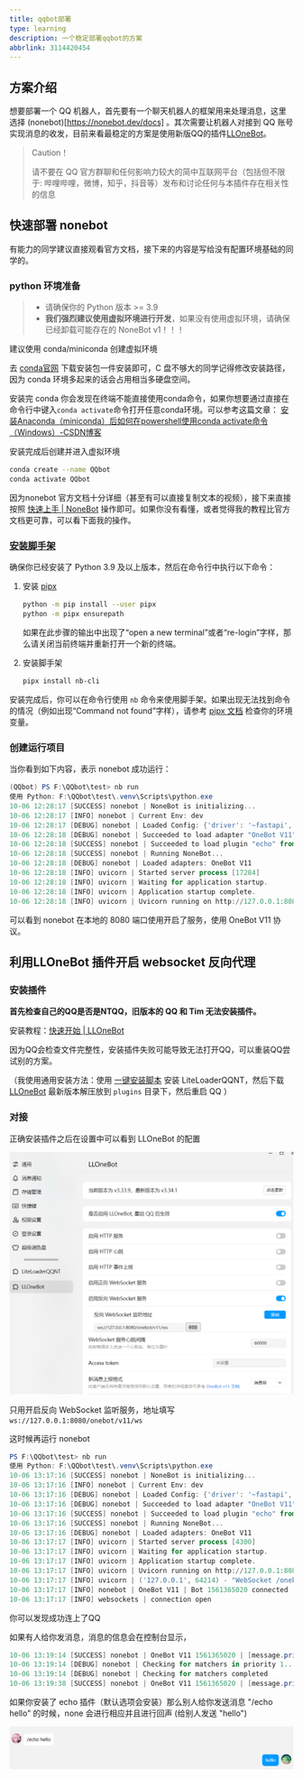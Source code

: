 ```yaml
---
title: qqbot部署
type: learning
description: 一个稳定部署qqbot的方案
abbrlink: 3114420454
---
```


## 方案介绍

想要部署一个 QQ 机器人，首先要有一个聊天机器人的框架用来处理消息，这里选择  (nonebot)[https://nonebot.dev/docs]  。其次需要让机器人对接到 QQ 账号实现消息的收发，目前来看最稳定的方案是使用新版QQ的插件[LLOneBot](https://llonebot.github.io/zh-CN/)。 

> Caution！
>
> 请不要在 QQ 官方群聊和任何影响力较大的简中互联网平台（包括但不限于: 哔哩哔哩，微博，知乎，抖音等）发布和讨论任何与本插件存在相关性的信息

## 快速部署 nonebot

有能力的同学建议直接观看官方文档，接下来的内容是写给没有配置环境基础的同学的。

### python 环境准备

> - 请确保你的 Python 版本 >= 3.9
> - **我们强烈建议使用虚拟环境进行开发**，如果没有使用虚拟环境，请确保已经卸载可能存在的 NoneBot v1！！！

建议使用 conda/miniconda 创建虚拟环境

去 [conda官网](https://docs.conda.io/projects/conda/en/stable/) 下载安装包一件安装即可，C 盘不够大的同学记得修改安装路径，因为 conda 环境多起来的话会占用相当多硬盘空间。 

安装完 conda 你会发现在终端不能直接使用conda命令，如果你想要通过直接在命令行中键入`conda activate`命令打开任意conda环境。可以参考这篇文章： [安装Anaconda（miniconda）后如何在powershell使用conda activate命令（Windows）-CSDN博客](https://blog.csdn.net/m0_57170739/article/details/134833229) 

安装完成后创建并进入虚拟环境

```bash
conda create --name QQbot
conda activate QQbot
```

因为nonebot 官方文档十分详细（甚至有可以直接复制文本的视频），接下来直接按照 [快速上手 | NoneBot](https://nonebot.dev/docs/quick-start) 操作即可。如果你没有看懂，或者觉得我的教程比官方文档更可靠，可以看下面我的操作。

###  [安装脚手架](https://nonebot.dev/docs/quick-start#安装脚手架)   

确保你已经安装了 Python 3.9 及以上版本，然后在命令行中执行以下命令：

1. 安装 [pipx](https://pypa.github.io/pipx/)

   ```bash
   python -m pip install --user pipx
   python -m pipx ensurepath
   ```

   

   如果在此步骤的输出中出现了“open a new terminal”或者“re-login”字样，那么请关闭当前终端并重新打开一个新的终端。

2. 安装脚手架

   ```bash
   pipx install nb-cli
   ```

安装完成后，你可以在命令行使用 `nb` 命令来使用脚手架。如果出现无法找到命令的情况（例如出现“Command not found”字样），请参考 [pipx 文档](https://pypa.github.io/pipx/) 检查你的环境变量。

### 创建运行项目



当你看到如下内容，表示 nonebot 成功运行：

```powershell
(QQbot) PS F:\QQbot\test> nb run
使用 Python: F:\QQbot\test\.venv\Scripts\python.exe
10-06 12:28:17 [SUCCESS] nonebot | NoneBot is initializing...
10-06 12:28:17 [INFO] nonebot | Current Env: dev
10-06 12:28:17 [DEBUG] nonebot | Loaded Config: {'driver': '~fastapi', 'host': IPv4Address('127.0.0.1'), 'port': 8080, 'log_level': 'DEBUG', 'api_timeout': 30.0, 'superusers': set(), 'nickname': set(), 'command_start': {'/'}, 'command_sep': {'.'}, 'session_expire_timeout': datetime.timedelta(seconds=120), 'environment': 'dev'}
10-06 12:28:18 [DEBUG] nonebot | Succeeded to load adapter "OneBot V11"
10-06 12:28:18 [SUCCESS] nonebot | Succeeded to load plugin "echo" from "nonebot.plugins.echo"
10-06 12:28:18 [SUCCESS] nonebot | Running NoneBot...
10-06 12:28:18 [DEBUG] nonebot | Loaded adapters: OneBot V11
10-06 12:28:18 [INFO] uvicorn | Started server process [17284]
10-06 12:28:18 [INFO] uvicorn | Waiting for application startup.
10-06 12:28:18 [INFO] uvicorn | Application startup complete.
10-06 12:28:18 [INFO] uvicorn | Uvicorn running on http://127.0.0.1:8080 (Press CTRL+C to quit)
```

可以看到 nonebot 在本地的 8080 端口使用开启了服务，使用 OneBot V11 协议。

## 利用LLOneBot 插件开启 websocket 反向代理

### 安装插件

**首先检查自己的QQ是否是NTQQ，旧版本的 QQ 和 Tim 无法安装插件。**  

安装教程：[快速开始 | LLOneBot](https://llonebot.github.io/zh-CN/guide/getting-started)  

因为QQ会检查文件完整性，安装插件失败可能导致无法打开QQ，可以重装QQ尝试别的方案。

（我使用通用安装方法：使用 [一键安装脚本](https://github.com/Mzdyl/LiteLoaderQQNT_Install/releases) 安装 LiteLoaderQQNT，然后下载 [LLOneBot](https://github.com/LLOneBot/LLOneBot/releases) 最新版本解压放到 `plugins` 目录下，然后重启 QQ ）

### 对接

正确安装插件之后在设置中可以看到 LLOneBot 的配置

![](./llonebot.png)

只用开启反向 WebSocket 监听服务，地址填写 `ws://127.0.0.1:8080/onebot/v11/ws ` 

这时候再运行 nonebot 

```powershell
PS F:\QQbot\test> nb run
使用 Python: F:\QQbot\test\.venv\Scripts\python.exe
10-06 13:17:16 [SUCCESS] nonebot | NoneBot is initializing...
10-06 13:17:16 [INFO] nonebot | Current Env: dev
10-06 13:17:16 [DEBUG] nonebot | Loaded Config: {'driver': '~fastapi', 'host': IPv4Address('127.0.0.1'), 'port': 8080, 'log_level': 'DEBUG', 'api_timeout': 30.0, 'superusers': set(), 'nickname': set(), 'command_start': {'/'}, 'command_sep': {'.'}, 'session_expire_timeout': datetime.timedelta(seconds=120), 'environment': 'dev'}
10-06 13:17:16 [DEBUG] nonebot | Succeeded to load adapter "OneBot V11"
10-06 13:17:16 [SUCCESS] nonebot | Succeeded to load plugin "echo" from "nonebot.plugins.echo"
10-06 13:17:16 [SUCCESS] nonebot | Running NoneBot...
10-06 13:17:16 [DEBUG] nonebot | Loaded adapters: OneBot V11
10-06 13:17:17 [INFO] uvicorn | Started server process [4300]
10-06 13:17:17 [INFO] uvicorn | Waiting for application startup.
10-06 13:17:17 [INFO] uvicorn | Application startup complete.
10-06 13:17:17 [INFO] uvicorn | Uvicorn running on http://127.0.0.1:8080 (Press CTRL+C to quit)
10-06 13:17:17 [INFO] uvicorn | ('127.0.0.1', 64214) - "WebSocket /onebot/v11/ws" [accepted]
10-06 13:17:17 [INFO] nonebot | OneBot V11 | Bot 1561365020 connected
10-06 13:17:17 [INFO] websockets | connection open
```

你可以发现成功连上了QQ 

如果有人给你发消息，消息的信息会在控制台显示，

```powershell
10-06 13:19:14 [SUCCESS] nonebot | OneBot V11 1561365020 | [message.private.friend]: Message 526119788 from 3792761726 '你好'
10-06 13:19:14 [DEBUG] nonebot | Checking for matchers in priority 1...
10-06 13:19:14 [DEBUG] nonebot | Checking for matchers completed
10-06 13:19:38 [SUCCESS] nonebot | OneBot V11 1561365020 | [message.private.friend]: 
```

如果你安装了 echo 插件（默认选项会安装）那么别人给你发送消息 "/echo hello" 的时候，none 会进行相应并且进行回声 (给别人发送 "hello")

![](./echo.png)


